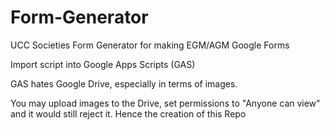 # Form-Generator

UCC Societies Form Generator for making EGM/AGM Google Forms

Import script into Google Apps Scripts (GAS) 


GAS hates Google Drive, especially in terms of images. 

You may upload images to the Drive, set permissions to "Anyone can view" and it would still reject it. Hence the creation of this Repo
